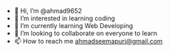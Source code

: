 - 👋 Hi, I’m @ahmad9652
- 👀 I’m interested in learning coding
- 🌱 I’m currently learning Web Developing
- 💞️ I’m looking to collaborate on everyone to learn
- 📫 How to reach me ahmadseemapuri@gmail.com

<!---
ahmad9652/ahmad9652 is a ✨ special ✨ repository because its `README.md` (this file) appears on your GitHub profile.
You can click the Preview link to take a look at your changes.
--->
